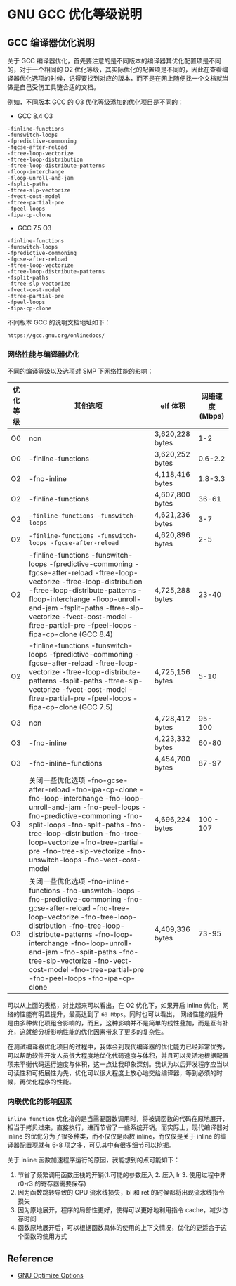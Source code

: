 # GNU GCC 优化等级说明

## GCC 编译器优化说明

关于 GCC 编译器优化，首先要注意的是不同版本的编译器其优化配置项是不同的，对于一个相同的 O2 优化等级，其实际优化的配置项是不同的，因此在查看编译器优化选项的时候，记得要找到对应的版本，而不是在网上随便找一个文档就当做是自己受伤工具链合适的文档。

例如，不同版本 GCC 的 O3 优化等级添加的优化项目是不同的：

- GCC 8.4 O3 
```
-finline-functions 
-funswitch-loops 
-fpredictive-commoning 
-fgcse-after-reload 
-ftree-loop-vectorize 
-ftree-loop-distribution 
-ftree-loop-distribute-patterns 
-floop-interchange 
-floop-unroll-and-jam 
-fsplit-paths 
-ftree-slp-vectorize 
-fvect-cost-model 
-ftree-partial-pre 
-fpeel-loops 
-fipa-cp-clone
```

-  GCC 7.5 O3
```
-finline-functions
-funswitch-loops
-fpredictive-commoning
-fgcse-after-reload
-ftree-loop-vectorize
-ftree-loop-distribute-patterns
-fsplit-paths
-ftree-slp-vectorize
-fvect-cost-model
-ftree-partial-pre
-fpeel-loops
-fipa-cp-clone 
```

不同版本 GCC 的说明文档地址如下：

```
https://gcc.gnu.org/onlinedocs/
```

### 网络性能与编译器优化

不同的编译等级以及选项对 SMP 下网络性能的影响：

| 优化等级| 其他选项 |elf 体积|网络速度 (Mbps)|
| ------ | ------ |------|------|
| O0| non |3,620,228  bytes |1-2|
| O0| -finline-functions|3,620,252  bytes|0.6-2.2|
| O2| -fno-inline|4,118,416  bytes|1.8-3.3|
| O2| -finline-functions |4,607,800  bytes | 36-61|
| O2| `-finline-functions -funswitch-loops` |4,621,236  bytes | 3-7 |
| O2| `-finline-functions -funswitch-loops -fgcse-after-reload` |4,620,896  bytes | 2-5 |
| O2| -finline-functions -funswitch-loops -fpredictive-commoning -fgcse-after-reload -ftree-loop-vectorize -ftree-loop-distribution -ftree-loop-distribute-patterns -floop-interchange -floop-unroll-and-jam -fsplit-paths -ftree-slp-vectorize -fvect-cost-model -ftree-partial-pre -fpeel-loops -fipa-cp-clone (GCC 8.4) |4,725,288  bytes | 23-40 |
|O2| -finline-functions -funswitch-loops -fpredictive-commoning -fgcse-after-reload -ftree-loop-vectorize -ftree-loop-distribute-patterns -fsplit-paths -ftree-slp-vectorize -fvect-cost-model -ftree-partial-pre -fpeel-loops -fipa-cp-clone (GCC 7.5) |4,725,156  bytes | 5-10 |
| O3| non  |4,728,412  bytes|95-100|
| O3| -fno-inline |4,223,332  bytes|60-80|
| O3| -fno-inline-functions |4,454,700  bytes| 87-97 |
| O3| 关闭一些优化选项 -fno-gcse-after-reload -fno-ipa-cp-clone -fno-loop-interchange -fno-loop-unroll-and-jam -fno-peel-loops -fno-predictive-commoning -fno-split-loops -fno-split-paths -fno-tree-loop-distribution -fno-tree-loop-vectorize -fno-tree-partial-pre -fno-tree-slp-vectorize -fno-unswitch-loops -fno-vect-cost-model |4,696,224  bytes| 100 - 107 |
| O3| 关闭一些优化选项 -fno-inline-functions -fno-unswitch-loops -fno-predictive-commoning -fno-gcse-after-reload -fno-tree-loop-vectorize -fno-tree-loop-distribution -fno-tree-loop-distribute-patterns -fno-loop-interchange -fno-loop-unroll-and-jam -fno-split-paths -fno-tree-slp-vectorize -fno-vect-cost-model -fno-tree-partial-pre -fno-peel-loops -fno-ipa-cp-clone |4,409,336  bytes| 73-95 |

可以从上面的表格，对比起来可以看出，在 O2 优化下，如果开启 inline 优化，网络的性能有明显提升，最高达到了 `60 Mbps`。同时也可以看出， 网络性能的提升是由多种优化项组合影响的，而且，这种影响并不是简单的线性叠加，而是互有补充，这就给分析影响性能的优化因素带来了更多的复杂性。

在测试编译器优化项目的过程中，我体会到现代编译器的优化能力已经非常优秀，可以帮助软件开发人员很大程度地优化代码速度与体积，并且可以灵活地根据配置项来平衡代码运行速度与体积，这一点让我印象深刻。我认为以后开发程序应当以可读性和可拓展性为先，优化可以很大程度上放心地交给编译器，等到必须的时候，再优化程序的性能。

### 内联优化的影响因素

`inline function` 优化指的是当需要函数调用时，将被调函数的代码在原地展开，相当于拷贝过来，直接执行，进而节省了一些系统开销。而实际上，现代编译器对 inline 的优化分为了很多种类，而不仅仅是函数 inline，而仅仅是关于 inline 的编译器配置项就有 6-8 项之多，可见其中有很多细节可以挖掘。

关于 inline 函数加速程序运行的原因，我能想到的点可能如下：

1. 节省了频繁调用函数压栈的开销(1.可能的参数压入 2. 压入 lr 3. 使用过程中非 r0-r3 的寄存器需要保存)
2. 因为函数跳转导致的 CPU 流水线损失，bl 和 ret 的时候都将出现流水线指令损失
3. 因为原地展开，程序的局部性更好，使得可以更好地利用指令 cache，减少访存时间
4. 函数原地展开后，可以根据函数具体的使用的上下文情况，优化的更适合于这个函数的使用方式


## Reference

- [GNU Optimize Options](https://gcc.gnu.org/onlinedocs/ )
